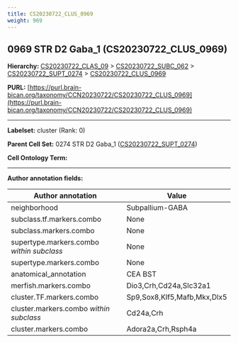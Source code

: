 ```yaml
---
title: CS20230722_CLUS_0969
weight: 969
---
```

## 0969 STR D2 Gaba_1 (CS20230722_CLUS_0969)
<b>Hierarchy: </b>
[CS20230722_CLAS_09](../CS20230722_CLAS_09) >
[CS20230722_SUBC_062](../CS20230722_SUBC_062) >
[CS20230722_SUPT_0274](../CS20230722_SUPT_0274) >
[CS20230722_CLUS_0969](../CS20230722_CLUS_0969)

**PURL:** [https://purl.brain-bican.org/taxonomy/CCN20230722/CS20230722_CLUS_0969](https://purl.brain-bican.org/taxonomy/CCN20230722/CS20230722_CLUS_0969)

---


**Labelset:** cluster (Rank: 0)

**Parent Cell Set:** 0274 STR D2 Gaba_1 ([CS20230722_SUPT_0274](../CS20230722_SUPT_0274))



**Cell Ontology Term:** 

[MARKER GENES.]: #


---

[TRANSFERRED ANNOTATIONS.]: #


[AUTHOR ANNOTATION FIELDS.]: #


**Author annotation fields:**

| Author annotation | Value |
|-------------------|-------|
|neighborhood|Subpallium-GABA|
|subclass.tf.markers.combo|None|
|subclass.markers.combo|None|
|supertype.markers.combo _within subclass_|None|
|supertype.markers.combo|None|
|anatomical_annotation|CEA BST|
|merfish.markers.combo|Dio3,Crh,Cd24a,Slc32a1|
|cluster.TF.markers.combo|Sp9,Sox8,Klf5,Mafb,Mkx,Dlx5|
|cluster.markers.combo _within subclass_|Cd24a,Crh|
|cluster.markers.combo|Adora2a,Crh,Rsph4a|
